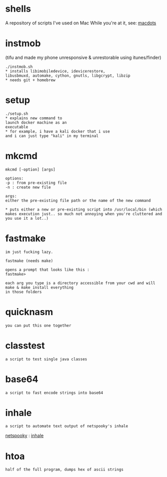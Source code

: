 # shells
A repository of scripts I've used on Mac
While you're at it, see: [macdots](https://github.com/bfu4/macdots.git)




# instmob
(tifu and made my phone unresponsive & unrestorable using itunes/finder)
~~~~
./instmob.sh 
* installs libimobiledevice, idevicerestore,
libusbmuxd, automake, cython, gnutls, libgcrypt, libzip
* needs git + homebrew
~~~~

# setup
~~~~
./setup.sh
* explains new command to
launch docker machine as an 
executable
* for example, i have a kali docker that i use
and i can just type "kali" in my terminal
~~~~

# mkcmd
~~~~
mkcmd [-option] [args]

options:
-p : from pre-existing file
-n : create new file

args:
either the pre-existing file path or the name of the new command

* puts either a new or pre-existing script into /usr/local/bin (which makes execution just.. so much not annoying when you're cluttered and you use it a lot..)
~~~~

# fastmake
~~~~
im just fucking lazy.

fastmake (needs make)

opens a prompt that looks like this :
fastmake>

each arg you type is a directory accessible from your cwd and will make & make install everything
in those folders
~~~~

# quicknasm
~~~~
you can put this one together
~~~~

# classtest
~~~~
a script to test single java classes
~~~~

# base64
~~~~
a script to fast encode strings into base64
~~~~

# inhale
~~~~
a script to automate text output of netspooky's inhale
~~~~
[netspooky](https://github.com/netspooky) : [inhale](https://github.com/netspooky/inhale)

# htoa
~~~~
half of the full program, dumps hex of ascii strings
~~~~
